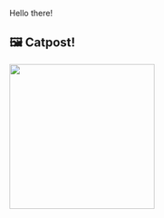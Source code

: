 Hello there!



## 🖼️ Catpost!

<sub>
    <img src="https://cdn2.thecatapi.com/images/MTY2MzIwMQ.jpg" height="256">
</sub>

